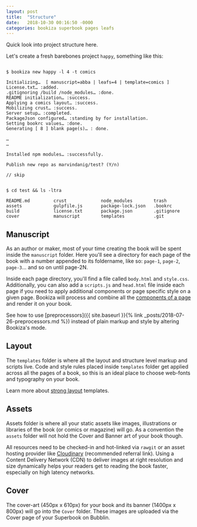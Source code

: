 ```yaml
---
layout: post
title:  "Structure"
date:   2018-10-30 00:16:50 -0000
categories: bookiza superbook pages leafs
---
```

Quick look into project structure here. 

Let's create a fresh barebones project `happy`, something like this:

```

$ bookiza new happy -l 4 -t comics

Initializing…  [ manuscript=abba | leafs=4 | template=comics ]
License.txt… :added.
.gitignoring /build /node_modules… :done.
README initialization… :success.
Applying a comics layout… :success.
Mobilizing crust… :success.
Server setup… :completed.
PackageJson configured… :standing by for installation.
Setting bookrc values… :done.
Generating [ 8 ] blank page(s)… : done.

…
…

Installed npm modules… :successfully.

Publish new repo as marvindanig/test? (Y/n)

// skip

```


```

$ cd test && ls -ltra

README.md         crust             node_modules        trash
assets            gulpfile.js       package-lock.json   .bookrc
build             license.txt       package.json        .gitignore
cover             manuscript        templates           .git

```

## Manuscript
As an author or maker, most of your time creating the book will be spent inside the `manuscript` folder. Here you'll see a directory for each page of the book with a number appended to its foldername, like so: `page-1`, `page-2`, `page-3`… and so on until page-2N. 

Inside each page directory, you'll find a file called `body.html` and `style.css`. Additionally, you can also add a `scripts.js` and `head.html` file inside each page if you need to apply additional components or page specific style on a given page. Bookiza will process and combine all the [components of a page](https://bubblin.io/docs/structure.html) and render it on your book.   

See how to use [preprocessors]({{ site.baseurl }}{% link _posts/2018-07-26-preprocessors.md %}) instead of plain markup and style by altering Bookiza's mode.



## Layout
The `templates` folder is where all the layout and structure level markup and scripts live. Code and style rules placed inside `templates` folder get applied across all the pages of a book, so this is an ideal place to choose web-fonts and typography on your book.

Learn more about [strong layout](https://bubblin.io/docs/layouts) templates.

## Assets

Assets folder is where all your static assets like images, illustrations or libraries of the book (or comics or magazine) will go. As a convention the `assets` folder will not hold the Cover and Banner art of your book though. 

All resources need to be checked-in and hot-linked via `rawgit` or an asset hosting provider like [Cloudinary](https://cloudinary.com/invites/lpov9zyyucivvxsnalc5/ol3vwq9ouquwqhg5etjd) (recommended referral link). Using a Content Delivery Network (CDN) to deliver images at right resolution and size dynamically helps your readers get to reading the book faster, especially on high latency networks.


## Cover

The cover-art (450px x 610px) for your book and its banner (1400px x 800px) will go into the `Cover` folder. These images are uploaded via the Cover page of your Superbook on Bubblin.




